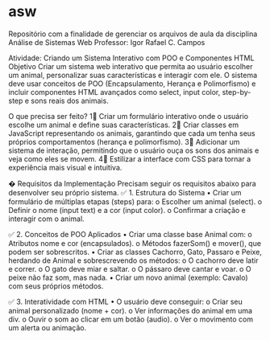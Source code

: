 # asw

Repositório com a finalidade de gerenciar os arquivos de aula da disciplina Análise de Sistemas Web
Professor: Igor Rafael C. Campos

Atividade: Criando um Sistema Interativo com POO e
Componentes HTML
  Objetivo
    Criar um sistema web interativo que permita ao usuário escolher um
    animal, personalizar suas características e interagir com ele. O sistema deve usar
    conceitos de POO (Encapsulamento, Herança e Polimorfismo) e incluir componentes
    HTML avançados como select, input color, step-by-step e sons reais dos
    animais.

O que precisa ser feito?
  1⃣ Criar um formulário interativo onde o usuário escolhe um animal e define suas
  características.
  2⃣ Criar classes em JavaScript representando os animais, garantindo que cada um
  tenha seus próprios comportamentos (herança e polimorfismo).
  3⃣ Adicionar um sistema de interação, permitindo que o usuário ouça os sons dos
  animais e veja como eles se movem.
  4⃣ Estilizar a interface com CSS para tornar a experiência mais visual e intuitiva.

� Requisitos da Implementação
Precisam seguir os requisitos abaixo para desenvolver seu próprio sistema.
  ✅ 1. Estrutura do Sistema
    • Criar um formulário de múltiplas etapas (steps) para:
      o Escolher um animal (select).
      o Definir o nome (input text) e a cor (input color).
      o Confirmar a criação e interagir com o animal.

  ✅ 2. Conceitos de POO Aplicados
    • Criar uma classe base Animal com:
      o Atributos nome e cor (encapsulados).
      o Métodos fazerSom() e mover(), que podem ser sobrescritos.
    • Criar as classes Cachorro, Gato, Passaro e Peixe, herdando de Animal e
    sobrescrevendo os métodos:
      o O cachorro deve latir e correr.
      o O gato deve miar e saltar.
      o O pássaro deve cantar e voar.
      o O peixe não faz som, mas nada.
    • Criar um novo animal (exemplo: Cavalo) com seus próprios métodos.
    
  ✅ 3. Interatividade com HTML
  • O usuário deve conseguir:
    o Criar seu animal personalizado (nome + cor).
    o Ver informações do animal em uma div.
    o Ouvir o som ao clicar em um botão (audio).
    o Ver o movimento com um alerta ou animação.
